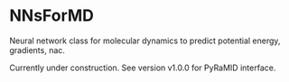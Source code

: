 # NNsForMD
Neural network class for molecular dynamics to predict potential energy, gradients, nac.

Currently under construction. See version v1.0.0 for PyRaMID interface.

